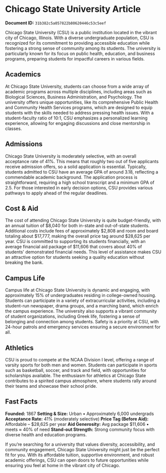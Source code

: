 # Chicago State University Article

**Document ID:** `31b382c5a057822b80620446c53c5eef`

Chicago State University (CSU) is a public institution located in the vibrant city of Chicago, Illinois. With a diverse undergraduate population, CSU is recognized for its commitment to providing accessible education while fostering a strong sense of community among its students. The university is particularly known for its focus on public health, education, and business programs, preparing students for impactful careers in various fields.

## Academics
At Chicago State University, students can choose from a wide array of academic programs across multiple disciplines, including areas such as Biological Sciences, Business Administration, and Psychology. The university offers unique opportunities, like its comprehensive Public Health and Community Health Services programs, which are designed to equip students with the skills needed to address pressing health issues. With a student-faculty ratio of 10:1, CSU emphasizes a personalized learning experience, allowing for engaging discussions and close mentorship in classes.

## Admissions
Chicago State University is moderately selective, with an overall acceptance rate of 41%. This means that roughly two out of five applicants receive admission offers, so a solid application is essential. Typically, students admitted to CSU have an average GPA of around 3.18, reflecting a commendable academic background. The application process is straightforward, requiring a high school transcript and a minimum GPA of 2.5. For those interested in early decision options, CSU provides various pathways to apply ahead of the regular deadlines.

## Cost & Aid
The cost of attending Chicago State University is quite budget-friendly, with an annual tuition of $8,040 for both in-state and out-of-state students. Additional costs include fees of approximately $2,808 and room and board totaling about $17,777, making the overall price tag around $28,625 per year. CSU is committed to supporting its students financially, with an average financial aid package of $11,606 that covers about 40% of students' demonstrated financial needs. This level of assistance makes CSU an attractive option for students seeking a quality education without breaking the bank.

## Campus Life
Campus life at Chicago State University is dynamic and engaging, with approximately 15% of undergraduates residing in college-owned housing. Students can participate in a variety of extracurricular activities, including a student-run newspaper, drama groups, and a marching band, which enrich the campus experience. The university also supports a vibrant community of student organizations, including Greek life, fostering a sense of belonging and connection among students. Safety is a priority at CSU, with 24-hour patrols and emergency services ensuring a secure environment for all.

## Athletics
CSU is proud to compete at the NCAA Division I level, offering a range of varsity sports for both men and women. Students can participate in sports such as basketball, soccer, and track and field, with opportunities for scholarships available. The enthusiasm for athletics at Chicago State contributes to a spirited campus atmosphere, where students rally around their teams and showcase their school pride.

## Fast Facts
**Founded:** 1867
**Setting & Size:** Urban • Approximately 6,000 undergrads
**Acceptance Rate:** 41% (moderately selective)
**Price Tag (Before Aid):** Affordable – $28,625 per year
**Aid Generosity:** Avg package $11,606 • meets ≈ 40% of need
**Stand-out Strength:** Strong community focus with diverse health and education programs.

If you’re searching for a university that values diversity, accessibility, and community engagement, Chicago State University might just be the perfect fit for you. With its affordable tuition, supportive environment, and robust academic offerings, CSU can open doors to future opportunities while ensuring you feel at home in the vibrant city of Chicago.
